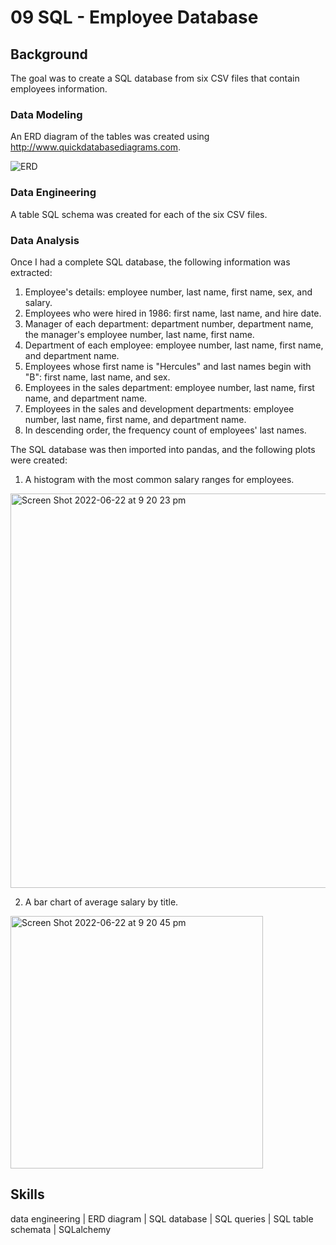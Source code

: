 # 09 SQL - Employee Database

## Background

The goal was to create a SQL database from six CSV files that contain employees information.

### Data Modeling

An ERD diagram of the tables was created using http://www.quickdatabasediagrams.com.

![ERD](https://user-images.githubusercontent.com/77761497/175016182-86b790bb-469d-487a-88df-dd36b5857021.png)

### Data Engineering

A table SQL schema was created for each of the six CSV files.

### Data Analysis

Once I had a complete SQL database, the following information was extracted:

1. Employee's details: employee number, last name, first name, sex, and salary.
2. Employees who were hired in 1986: first name, last name, and hire date.
3. Manager of each department: department number, department name, the manager's employee number, last name, first name.
4. Department of each employee: employee number, last name, first name, and department name.
5. Employees whose first name is "Hercules" and last names begin with "B": first name, last name, and sex.
6. Employees in the sales department: employee number, last name, first name, and department name.
7. Employees in the sales and development departments: employee number, last name, first name, and department name.
8. In descending order, the frequency count of employees' last names.

The SQL database was then imported into pandas, and the following plots were created:

1. A histogram with the most common salary ranges for employees.

<img width="631" alt="Screen Shot 2022-06-22 at 9 20 23 pm" src="https://user-images.githubusercontent.com/77761497/175017346-15e4e3c7-5cf1-453f-9555-1baf8500742e.png">

2. A bar chart of average salary by title.

<img width="404" alt="Screen Shot 2022-06-22 at 9 20 45 pm" src="https://user-images.githubusercontent.com/77761497/175017402-6fde8450-88ab-4ccc-a22d-6132228ef727.png">

## Skills

data engineering | ERD diagram | SQL database | SQL queries | SQL table schemata | SQLalchemy

